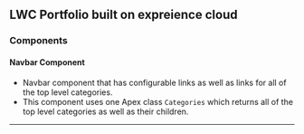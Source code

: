 ## LWC Portfolio built on expreience cloud

### Components
#### Navbar Component

- Navbar component that has configurable links as well as links for all of the top level categories.
- This component uses one Apex class `Categories` which returns all of the top level categories as well as their children.



---
